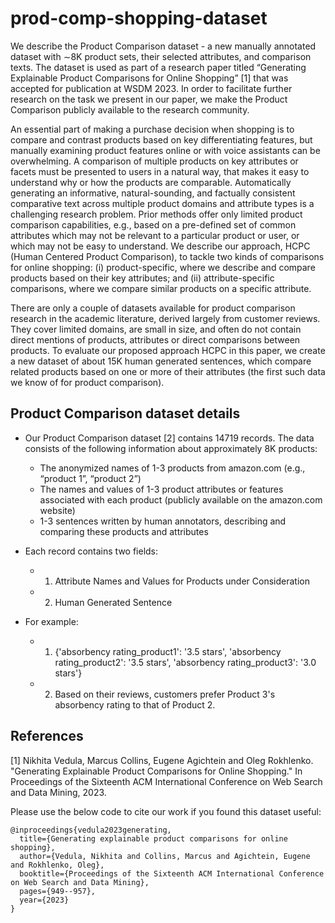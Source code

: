 # prod-comp-shopping-dataset
We describe the Product Comparison dataset - a new manually annotated dataset with ∼8K product sets, their selected attributes, and comparison texts. The dataset is used as part of a research paper titled “Generating Explainable Product Comparisons for Online Shopping” [1] that was accepted for publication at WSDM 2023. In order to facilitate further research on the task we present in our paper, we make the Product Comparison publicly available to the research community.

An essential part of making a purchase decision when shopping is to compare and contrast products based on key differentiating features, but manually examining product features online or with voice assistants can be overwhelming. A comparison of multiple products on key attributes or facets must be presented to users in a natural way, that makes it easy to understand why or how the products are comparable. Automatically generating an informative, natural-sounding, and factually consistent comparative text across multiple product domains and attribute types is a challenging research problem. Prior methods offer only limited product comparison capabilities, e.g., based on a pre-defined set of common attributes which may not be relevant to a particular product or user, or which may not be easy to understand. We describe our approach, HCPC (Human Centered Product Comparison), to tackle two kinds of comparisons for online shopping: (i) product-specific, where we describe and compare products based on their key attributes; and (ii) attribute-specific comparisons, where we compare similar products on a specific attribute. 

There are only a couple of datasets available for product comparison research in the academic literature, derived largely from customer reviews. They cover limited domains, are small in size, and often do not contain direct mentions of products, attributes or direct comparisons between products. To evaluate our proposed approach HCPC in this paper, we create a new dataset of about 15K human generated sentences, which compare related products based on one or more of their attributes (the first such data we know of for product comparison). 


## Product Comparison dataset details

* Our Product Comparison dataset [2] contains 14719 records. The data consists of the following information about approximately 8K products: 
    * The anonymized names of 1-3 products from amazon.com (e.g., “product 1”, “product 2”)
    * The names and values of 1-3 product attributes or features associated with each product (publicly available on the amazon.com website) 
    * 1-3 sentences written by human annotators, describing and comparing these products and attributes 

* Each record contains two fields:
    *  1) Attribute Names and Values for Products under Consideration
    *  2) Human Generated Sentence
* For example:
    * 1) {'absorbency rating_product1': '3.5 stars', 'absorbency rating_product2': '3.5 stars', 'absorbency rating_product3': '3.0 stars'} 
    * 2) Based on their reviews, customers prefer Product 3's absorbency rating to that of Product 2. 


## References

[1] Nikhita Vedula, Marcus Collins, Eugene Agichtein and Oleg Rokhlenko. "Generating Explainable Product Comparisons for Online Shopping." In Proceedings of the Sixteenth ACM International Conference on Web Search and Data Mining, 2023.

Please use the below code to cite our work if you found this dataset useful:

```
@inproceedings{vedula2023generating,
  title={Generating explainable product comparisons for online shopping},
  author={Vedula, Nikhita and Collins, Marcus and Agichtein, Eugene and Rokhlenko, Oleg},
  booktitle={Proceedings of the Sixteenth ACM International Conference on Web Search and Data Mining},
  pages={949--957},
  year={2023}
}
```
